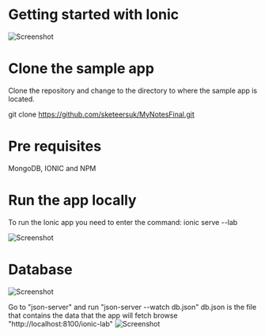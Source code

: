 # Getting started with Ionic

 ![Screenshot](http://image.prntscr.com/image/571056d5f4204903958d53a3bf7e9fdc.png)

# Clone the sample app
Clone the repository and change to the directory to where the sample app is located.

git clone https://github.com/sketeersuk/MyNotesFinal.git

# Pre requisites
MongoDB, IONIC and NPM

# Run the app locally
To run the Ionic app you need to enter the command: ionic serve --lab

![Screenshot](http://image.prntscr.com/image/2c8af8c0e76e451b9ac2f80bb6801830.png)

# Database

![Screenshot](http://image.prntscr.com/image/323cf692c74e4230b40832f325f64990.png)

Go to "json-server" and run "json-server --watch db.json"
db.json is the file that contains the data that the app will fetch
browse "http://localhost:8100/ionic-lab"
![Screenshot](http://image.prntscr.com/image/bcdc23513b8d4f6ea6b024f4a061a8a2.png)
